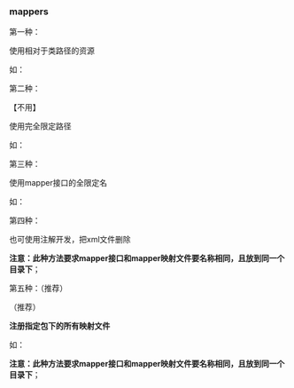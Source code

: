 ### mappers

第一种：

<mapper resource=''/>

使用相对于类路径的资源

如：<mapper resource="sqlmap/User.xml" />

 

第二种：

<mapper url=''/> 【不用】

使用完全限定路径

如：<mapper url="file:///D:\workspace_spingmvc\mybatis_01\config\sqlmap\User.xml" />



第三种：

<mapper class=''/>

使用mapper接口的全限定名

如：<mapper class="cn.gyf.mybatis.mapper.UserMapper"/>

 

第四种：

 也可使用注解开发，把xml文件删除

**注意：此种方法要求mapper接口和mapper映射文件要名称相同，且放到同一个目录下**；



第五种：（推荐）

<package name=''/>（推荐）

**注册指定包下的所有映射文件**

如：<package name="cn.gyf.mybatis.mapper"/>

 **注意：此种方法要求mapper接口和mapper映射文件要名称相同，且放到同一个目录下**；

 

 